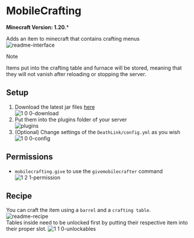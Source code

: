 # MobileCrafting

**Minecraft Version: 1.20.***

Adds an item to minecraft that contains crafting menus\
![readme-interface](https://github.com/user-attachments/assets/623b16d1-a03b-4616-a7ca-48ec75595fff)

> [!NOTE]
> Items put into the crafting table and furnace will be stored, meaning that they will not
> vanish after reloading or stopping the server.

## Setup

1. Download the latest jar files [here](https://github.com/ItsLeMax/MobileCrafting/releases/latest)\
![1 0 0-download](https://github.com/user-attachments/assets/11645133-2b4d-46fc-b694-bb923f463593)
2. Put them into the plugins folder of your server\
![plugins](https://github.com/user-attachments/assets/914227c9-bf45-4a8e-909d-1af51b914305)
3. (Optional) Change settings of the `DeathLink/config.yml` as you wish\
![1 0 0-config](https://github.com/user-attachments/assets/c6caf0ac-61ff-47b9-879e-71252467d17d)

## Permissions

- `mobilecrafting.give` to use the `givemobilecrafter` command\
![1 2 1-permission](https://github.com/user-attachments/assets/2e286012-e5d3-4611-b8ab-5adf9545732a)

## Recipe

You can craft the item using a `barrel` and a `crafting table`.
![readme-recipe](https://github.com/user-attachments/assets/26276cc7-6ea3-4766-94b7-7f6d74a0509b)\
Tables inside need to be unlocked first by putting their respective item into their proper slot.
![1 1 0-unlockables](https://github.com/user-attachments/assets/d3321259-546c-48d2-abf7-987f60038c41)